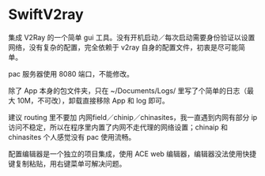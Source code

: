 # SwiftV2ray

集成 V2Ray 的一个简单 gui 工具。没有开机启动／每次启动需要身份验证以设置网络，没有复杂的配置，完全依赖于 v2ray 自身的配置文件，初衷是尽可能简单。

pac 服务器使用 8080 端口，不能修改。

除了 App 本身的包文件夹，只在 ~/Documents/Logs/ 里写了个简单的日志（最大 10M，不可改），卸载直接移除 App 和 log 即可。

建议 routing 里不要加 内网field／chinip／chinasites，我一直遇到内网有部分 ip 访问不稳定，所以在程序里内置了内网不走代理的网络设置；chinaip 和 chinasites 个人感觉没有 pac 使用流畅。

配置编辑器是一个独立的项目集成，使用 ACE web 编辑器，编辑器没法使用快捷键复制粘贴，用右键菜单可解决问题。

